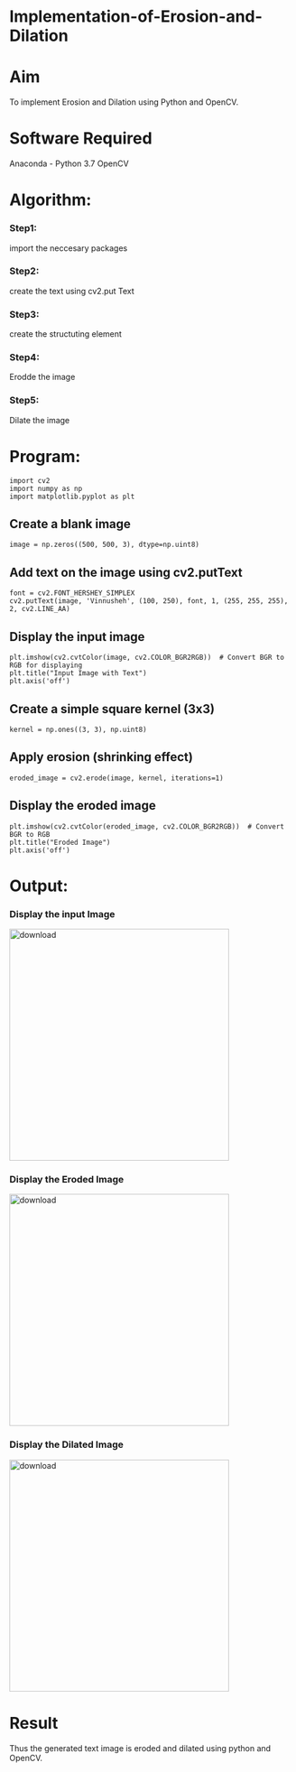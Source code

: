 # Implementation-of-Erosion-and-Dilation
# Aim
To implement Erosion and Dilation using Python and OpenCV.

# Software Required

Anaconda - Python 3.7
OpenCV

# Algorithm:
### Step1:
import the neccesary packages

### Step2:
create the text using cv2.put Text

### Step3:
create the structuting element

### Step4:
Erodde the image

### Step5:
Dilate the image

# Program:
```
import cv2
import numpy as np
import matplotlib.pyplot as plt
```
## Create a blank image
```
image = np.zeros((500, 500, 3), dtype=np.uint8)
```
## Add text on the image using cv2.putText
```
font = cv2.FONT_HERSHEY_SIMPLEX
cv2.putText(image, 'Vinnusheh', (100, 250), font, 1, (255, 255, 255), 2, cv2.LINE_AA)
```
## Display the input image
```
plt.imshow(cv2.cvtColor(image, cv2.COLOR_BGR2RGB))  # Convert BGR to RGB for displaying
plt.title("Input Image with Text")
plt.axis('off')
```
## Create a simple square kernel (3x3)
```
kernel = np.ones((3, 3), np.uint8)
```
## Apply erosion (shrinking effect)
```
eroded_image = cv2.erode(image, kernel, iterations=1)
```
## Display the eroded image
```
plt.imshow(cv2.cvtColor(eroded_image, cv2.COLOR_BGR2RGB))  # Convert BGR to RGB
plt.title("Eroded Image")
plt.axis('off')
```
# Output:

### Display the input Image
<img width="389" height="411" alt="download" src="https://github.com/user-attachments/assets/1b9573c0-8c77-410c-a5ff-abe519bfa0a2" />

### Display the Eroded Image
<img width="389" height="411" alt="download" src="https://github.com/user-attachments/assets/b5767b65-1c3e-480a-a93b-fc15a8375967" />

### Display the Dilated Image
<img width="389" height="411" alt="download" src="https://github.com/user-attachments/assets/657a57a4-e7ad-4f14-b2b4-9902c4b26812" />

# Result
Thus the generated text image is eroded and dilated using python and OpenCV.
